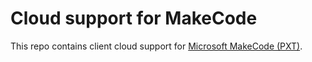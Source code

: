 # Cloud support for MakeCode

This repo contains client cloud support for [Microsoft MakeCode (PXT)](https://github.com/Microsoft/pxt).
